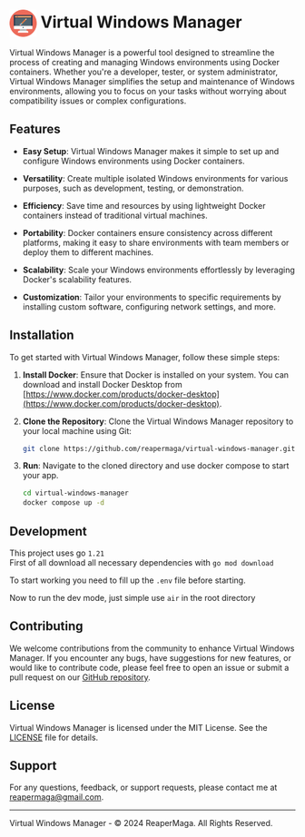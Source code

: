 <h1><img align="center" height="48" src="public/images/logo.svg"> Virtual Windows Manager</h3>

Virtual Windows Manager is a powerful tool designed to streamline the process of creating and managing Windows environments using Docker containers. Whether you're a developer, tester, or system administrator, Virtual Windows Manager simplifies the setup and maintenance of Windows environments, allowing you to focus on your tasks without worrying about compatibility issues or complex configurations.

## Features

- **Easy Setup**: Virtual Windows Manager makes it simple to set up and configure Windows environments using Docker containers.

- **Versatility**: Create multiple isolated Windows environments for various purposes, such as development, testing, or demonstration.

- **Efficiency**: Save time and resources by using lightweight Docker containers instead of traditional virtual machines.

- **Portability**: Docker containers ensure consistency across different platforms, making it easy to share environments with team members or deploy them to different machines.

- **Scalability**: Scale your Windows environments effortlessly by leveraging Docker's scalability features.

- **Customization**: Tailor your environments to specific requirements by installing custom software, configuring network settings, and more.

## Installation

To get started with Virtual Windows Manager, follow these simple steps:

1. **Install Docker**: Ensure that Docker is installed on your system. You can download and install Docker Desktop from [https://www.docker.com/products/docker-desktop](https://www.docker.com/products/docker-desktop).

2. **Clone the Repository**: Clone the Virtual Windows Manager repository to your local machine using Git:

    ```bash
    git clone https://github.com/reapermaga/virtual-windows-manager.git
    ```

3. **Run**: Navigate to the cloned directory and use docker compose to start your app.

    ```bash
    cd virtual-windows-manager
    docker compose up -d
    ```

## Development

This project uses go `1.21` <br />
First of all download all necessary dependencies with `go mod download`

To start working you need to fill up the `.env` file before starting.

Now to run the dev mode, just simple use `air` in the root directory

## Contributing

We welcome contributions from the community to enhance Virtual Windows Manager. If you encounter any bugs, have suggestions for new features, or would like to contribute code, please feel free to open an issue or submit a pull request on our [GitHub repository](https://github.com/reapermaga/virtual-windows-manager).

## License

Virtual Windows Manager is licensed under the MIT License. See the [LICENSE](LICENSE) file for details.

## Support

For any questions, feedback, or support requests, please contact me at [reapermaga@gmail.com](mailto:reapermaga@gmail.com).

---

Virtual Windows Manager - © 2024 ReaperMaga. All Rights Reserved.